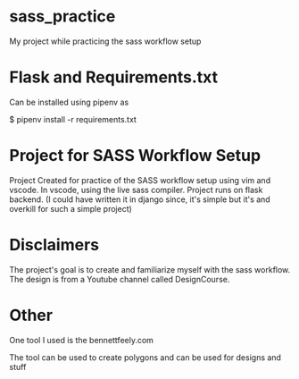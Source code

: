 # sass_practice

My project while practicing the sass workflow setup

# Flask and Requirements.txt

Can be installed using pipenv as 

$ pipenv install -r requirements.txt

# Project for SASS Workflow Setup

Project Created for practice of the SASS workflow setup using vim and vscode. In vscode, using the live sass compiler. Project runs on flask backend. (I could have written it in django since, it's simple but it's and overkill for such a simple project)

# Disclaimers 

The project's goal is to create and familiarize myself with the sass workflow. The design is from a Youtube channel called DesignCourse.

# Other

One tool I used is the bennettfeely.com

The tool can be used to create polygons and can be used for designs and stuff